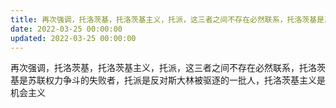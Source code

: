 ```yaml
---
title: 再次强调，托洛茨基，托洛茨基主义，托派，这三者之间不存在必然联系，托洛茨基是苏联权力争斗的失败者，托派是反对斯大林被驱逐的一批人，托洛茨基…
date: 2022-03-25 00:00:00
updated: 2022-03-25 00:00:00
---
```


再次强调，托洛茨基，托洛茨基主义，托派，这三者之间不存在必然联系，托洛茨基是苏联权力争斗的失败者，托派是反对斯大林被驱逐的一批人，托洛茨基主义是机会主义
